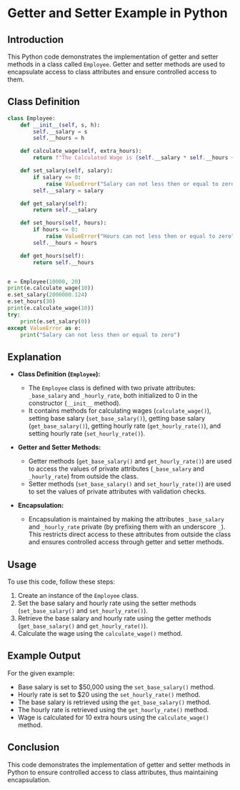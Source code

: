 # Getter and Setter Example in Python

## Introduction
This Python code demonstrates the implementation of getter and setter methods in a class called `Employee`. Getter and setter methods are used to encapsulate access to class attributes and ensure controlled access to them.

## Class Definition

```python
class Employee:
    def __init__(self, s, h):
        self.__salary = s
        self.__hours = h

    def calculate_wage(self, extra_hours):
        return f"The Calculated Wage is {self.__salary * self.__hours + 50 * extra_hours}"

    def set_salary(self, salary):
        if salary <= 0:
            raise ValueError("Salary can not less then or equal to zero")
        self.__salary = salary

    def get_salary(self):
        return self.__salary

    def set_hours(self, hours):
        if hours <= 0:
            raise ValueError("Hours can not less then or equal to zero")
        self.__hours = hours

    def get_hours(self):
        return self.__hours


e = Employee(10000, 20)
print(e.calculate_wage(10))
e.set_salary(2000000.124)
e.set_hours(30)
print(e.calculate_wage(10))
try:
    print(e.set_salary(0))
except ValueError as e:
    print("Salary can not less then or equal to zero")
```

## Explanation

- **Class Definition (`Employee`):**
  - The `Employee` class is defined with two private attributes: `_base_salary` and `_hourly_rate`, both initialized to 0 in the constructor (`__init__` method).
  - It contains methods for calculating wages (`calculate_wage()`), setting base salary (`set_base_salary()`), getting base salary (`get_base_salary()`), getting hourly rate (`get_hourly_rate()`), and setting hourly rate (`set_hourly_rate()`).

- **Getter and Setter Methods:**
  - Getter methods (`get_base_salary()` and `get_hourly_rate()`) are used to access the values of private attributes (`_base_salary` and `_hourly_rate`) from outside the class.
  - Setter methods (`set_base_salary()` and `set_hourly_rate()`) are used to set the values of private attributes with validation checks.

- **Encapsulation:**
  - Encapsulation is maintained by making the attributes `_base_salary` and `_hourly_rate` private (by prefixing them with an underscore `_`). This restricts direct access to these attributes from outside the class and ensures controlled access through getter and setter methods.

## Usage
To use this code, follow these steps:
1. Create an instance of the `Employee` class.
2. Set the base salary and hourly rate using the setter methods (`set_base_salary()` and `set_hourly_rate()`).
3. Retrieve the base salary and hourly rate using the getter methods (`get_base_salary()` and `get_hourly_rate()`).
4. Calculate the wage using the `calculate_wage()` method.

## Example Output
For the given example:
- Base salary is set to $50,000 using the `set_base_salary()` method.
- Hourly rate is set to $20 using the `set_hourly_rate()` method.
- The base salary is retrieved using the `get_base_salary()` method.
- The hourly rate is retrieved using the `get_hourly_rate()` method.
- Wage is calculated for 10 extra hours using the `calculate_wage()` method.

## Conclusion
This code demonstrates the implementation of getter and setter methods in Python to ensure controlled access to class attributes, thus maintaining encapsulation.
